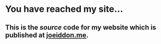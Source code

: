 # You have reached my site...

## This is the *source* code for my website which is published at [joeiddon.me](http://joeiddon.me).
